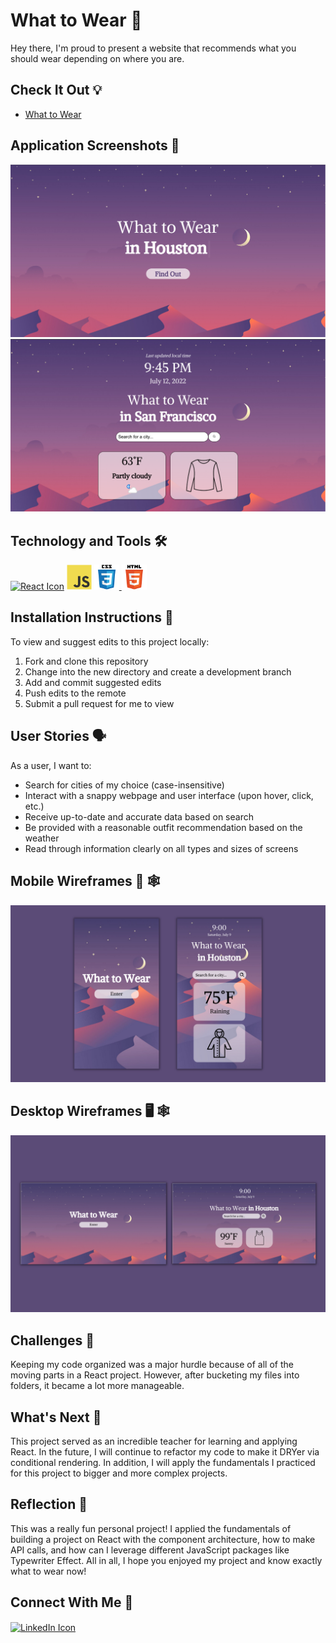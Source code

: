 # What to Wear 👕

Hey there, I'm proud to present a website that recommends what you should wear depending on where you are.

## Check It Out 💡 
- [What to Wear](https://what-to-wear-lancechincodes.netlify.app/) 

## Application Screenshots 📸
![Home Page](/screenshots/home-page.png)
![Search Page](/screenshots/search-page.png)

## Technology and Tools 🛠
<p align="left"><a target="_blank" href="https://reactjs.org/"> <img src="https://brandslogos.com/wp-content/uploads/images/large/react-logo-1.png" alt="React Icon" width="40" height="40"/></a> <a target="_blank" href="https://developer.mozilla.org/en-US/docs/Web/JavaScript"><img src="https://raw.githubusercontent.com/devicons/devicon/master/icons/javascript/javascript-original.svg" alt="JavaScript Icon" width="40" height="40"/></a> <a target="_blank" href="https://developer.mozilla.org/en-US/docs/Web/CSS"> <img src="https://raw.githubusercontent.com/devicons/devicon/master/icons/css3/css3-original-wordmark.svg" alt="CSS3 Icon" width="40" height="40"/> </a> <a target="_blank" href="https://developer.mozilla.org/en-US/docs/Web/HTML" > <img src="https://raw.githubusercontent.com/devicons/devicon/master/icons/html5/html5-original-wordmark.svg" alt="HTML5 Icon" width="40" height="40"/></a></p>

## Installation Instructions 📲
To view and suggest edits to this project locally:
1. Fork and clone this repository
2. Change into the new directory and create a development branch 
3. Add and commit suggested edits
4. Push edits to the remote
5. Submit a pull request for me to view

## User Stories 🗣
As a user, I want to:
- Search for cities of my choice (case-insensitive)
- Interact with a snappy webpage and user interface (upon hover, click, etc.)
- Receive up-to-date and accurate data based on search
- Be provided with a reasonable outfit recommendation based on the weather
- Read through information clearly on all types and sizes of screens

## Mobile Wireframes 📱 🕸
![Mobile Wireframes](/planning/wireframes/mobile-wireframes.png)

## Desktop Wireframes 🖥 🕸
![Desktop Wireframes](/planning/wireframes/desktop-wireframes.png)

## Challenges 💪
Keeping my code organized was a major hurdle because of all of the moving parts in a React project. However, after bucketing my files into folders, it became a lot more manageable.

## What's Next 🏁
This project served as an incredible teacher for learning and applying React. In the future, I will continue to refactor my code to make it DRYer via conditional rendering. In addition, I will apply the fundamentals I practiced for this project to bigger and more complex projects.

## Reflection 🙌
This was a really fun personal project! I applied the fundamentals of building a project on React with the component architecture, how to make API calls, and how can I leverage different JavaScript packages like Typewriter Effect. All in all, I hope you enjoyed my project and know exactly what to wear now!

## Connect With Me 👥
<p align="left">
<a target="_blank" href="https://www.linkedin.com/in/lance-chin/"><img align="center" src="https://raw.githubusercontent.com/rahuldkjain/github-profile-readme-generator/master/src/images/icons/Social/linked-in-alt.svg" alt="LinkedIn Icon" height="30" width="40"/></a></p>

